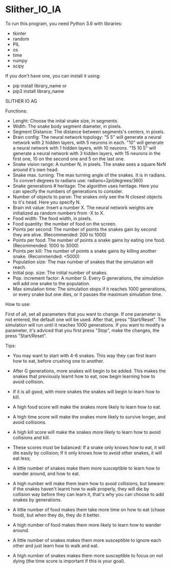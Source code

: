 # Slither_IO_IA

To run this program, you need Python 3.6 with libraries:
- tkinter
- random
- PIL
- os
- time
- numpy
- scipy

If you don't have one, you can install it using:
- pip install library_name
or
- pip3 install library_name

SLITHER IO AG

Functions:
- Lenght: Choose the inital snake size, in segments.
- Width: The snake body segment diameter, in pixels.
- Segment Distance: The distance between segments's centers, in pixels.
- Brain config: The neural network topology:
    "5 5" will generate a neural network with 2 hidden layers, with 5 neurons in each.
    "10" will generate a neural network with 1 hidden layers, with 10 neurons.
    "15 10 5" will generate a neural network with 3 hidden layers, with 15 neurons in the first one, 10 on the second one and 5 on the last one.
- Snake vision range: A number N, in pixels. The snake sees a square NxN around it's own head.
- Snake max. turning: The max turning angle of the snakes. It is in radians. To convert degrees to radians use: radians=2*pi*(degrees/360)
- Snake generations # heritage: The algorithm uses heritage. Here you can specify the numbers of generations to consider.
- Number of objects to parse: The snakes only see the N closest objects to it's head. Here you specify N.
- Brain init value: Insert a number X. The neural network weights are initialized as random numbers from -X to X.
- Food width: The food width, in pixels.
- Food quantity: the number of food on the screen.
- Points per second: The number of points the snakes gain by second they are alive. (Recommended: 200 to 1000)
- Points per food: The number of points a snake gains by eating one food. (Recommended: 1000 to 3000)
- Points per kill: The number of points a snake gains by killing another snake. (Recommended: <5000)
- Population size: The max number of snakes that the simulation will reach.
- Initial pop. size: The initial number of snakes.
- Pop. increment factor: A number G. Every G generations, the simulation will add one snake to the population.
- Max simulation time: The simulation stops if it reaches 1000 generations, or every snake but one dies, or it passes the maximum simulation time.

How to use:

First of all, set all parameters that you want to change. If one parameter is not entered, the default one will be used. After that, press "Start/Reset".
The simulation will run until it reaches 1000 generations.
If you want to modify a parameter, it's adviced that you first press "Stop", make the changes, the press "Start/Reset".

Tips:

- You may want to start with 4-6 snakes. This way they can first learn how to eat, before crushing one to another.
- After G generations, more snakes will begin to be added. This makes the snakes that previously learnt how to eat, now begin learning how to avoid collision.
- If it is all good, with more snakes the snakes will begin to learn how to kill.

- A high food score will make the snakes more likely to learn how to eat.
- A high time score will make the snakes more likely to survive longer, and avoid collisions.
- A high kill score will make the snakes more likely to learn how to avoid collisions and kill.
- These scores must be balanced: If a snake only knows how to eat, it will die easily by collision; If it only knows how to avoid other snakes, it will eat less;

- A little number of snakes make them more susceptible to learn how to wander around, and how to eat.
- A high number will make them learn how to avoid collisions, but beware: if the snakes haven't learnt how to walk properly, they will die by collision way before they can learn it, that's why you can choose to add snakes by generations.
- A little number of food makes them take more time on how to eat (chase food), but when they do, they do it better.
- A high number of food makes them more likely to learn how to wander around.
- A little number of snakes makes them more susceptible to ignore each other and just learn how to walk and eat.
- A high number of snakes makes them more susceptible to focus on not dying (the time score is important if this is your goal).
